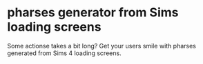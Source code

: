 # pharses generator from Sims loading screens

Some actionse takes a bit long?
Get your users smile with pharses generated from Sims 4 loading screens.
